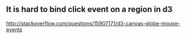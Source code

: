 ## It is hard to bind click event on a region in d3
http://stackoverflow.com/questions/15907171/d3-canvas-globe-mouse-events